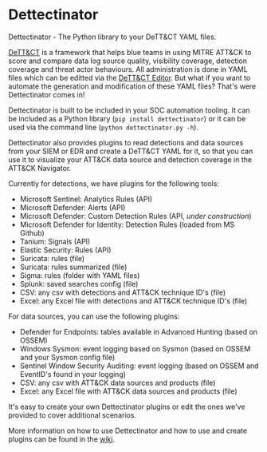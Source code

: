 # Dettectinator
Dettectinator - The Python library to your DeTT&amp;CT YAML files.

[DeTT&CT](https://github.com/rabobank-cdc/DeTTECT) is a framework that helps blue teams in using MITRE ATT&CK to score and compare data log source quality, visibility coverage, detection coverage and threat actor behaviours. All administration is done in YAML files which can be editted via the [DeTT&CT Editor](https://rabobank-cdc.github.io/dettect-editor). But what if you want to automate the generation and modification of these YAML files? That's were Dettectinator comes in!

Dettectinator is built to be included in your SOC automation tooling. It can be included as a Python library (`pip install dettectinator`) or it can be used via the command line (`python dettectinator.py -h`).

Dettectinator also provides plugins to read detections and data sources from your SIEM or EDR and create a DeTT&CT YAML for it, so that you can use it to visualize your ATT&CK data source and detection coverage in the ATT&CK  Navigator.

Currently for detections, we have plugins for the following tools:
- Microsoft Sentinel: Analytics Rules (API)
- Microsoft Defender: Alerts (API)
- Microsoft Defender: Custom Detection Rules (API, _under construction_)
- Microsoft Defender for Identity: Detection Rules (loaded from MS Github)
- Tanium: Signals (API)
- Elastic Security: Rules (API)
- Suricata: rules (file)
- Suricata: rules summarized (file)
- Sigma: rules (folder with YAML files)
- Splunk: saved searches config (file)
- CSV: any csv with detections and ATT&CK technique ID's (file)
- Excel: any Excel file with detections and ATT&CK technique ID's (file)

For data sources, you can use the following plugins:
- Defender for Endpoints: tables available in Advanced Hunting (based on OSSEM)
- Windows Sysmon: event logging based on Sysmon (based on OSSEM and your Sysmon config file)
- Sentinel Window Security Auditing: event logging (based on OSSEM and EventID's found in your logging)
- CSV: any csv with ATT&CK data sources and products (file)
- Excel: any Excel file with ATT&CK data sources and products (file)

It's easy to create your own Dettectinator plugins or edit the ones we've provided to cover additional scenarios.

More information on how to use Dettectinator and how to use and create plugins can be found in the [wiki](https://github.com/siriussecurity/dettectinator/wiki).